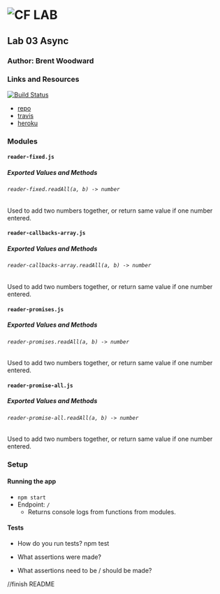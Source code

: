 ![CF](http://i.imgur.com/7v5ASc8.png) LAB
=================================================

## Lab 03 Async

### Author: Brent Woodward

### Links and Resources
[![Build Status](https://www.travis-ci.com/BrentTech/03-async.svg?branch=master)](https://www.travis-ci.com/BrentTech/03-async)
* [repo](https://www.travis-ci.com/BrentTech/03-async)
* [travis](https://www.travis-ci.com/BrentTech/03-async)
* [heroku](https://woodward-03-async.herokuapp.com/)


### Modules
#### `reader-fixed.js`
##### Exported Values and Methods

###### `reader-fixed.readAll(a, b) -> number`
Used to add two numbers together, or return same value if one number entered.

<!-- arithmetic.add(5, 5) //10 -->


#### `reader-callbacks-array.js`
##### Exported Values and Methods

###### `reader-callbacks-array.readAll(a, b) -> number`
Used to add two numbers together, or return same value if one number entered.


#### `reader-promises.js`
##### Exported Values and Methods

###### `reader-promises.readAll(a, b) -> number`
Used to add two numbers together, or return same value if one number entered.


#### `reader-promise-all.js`
##### Exported Values and Methods

###### `reader-promise-all.readAll(a, b) -> number`
Used to add two numbers together, or return same value if one number entered.


### Setup

#### Running the app
* `npm start`
* Endpoint: `/`
  * Returns console logs from functions from modules.

#### Tests
* How do you run tests?
npm test
* What assertions were made?

* What assertions need to be / should be made?

//finish README
